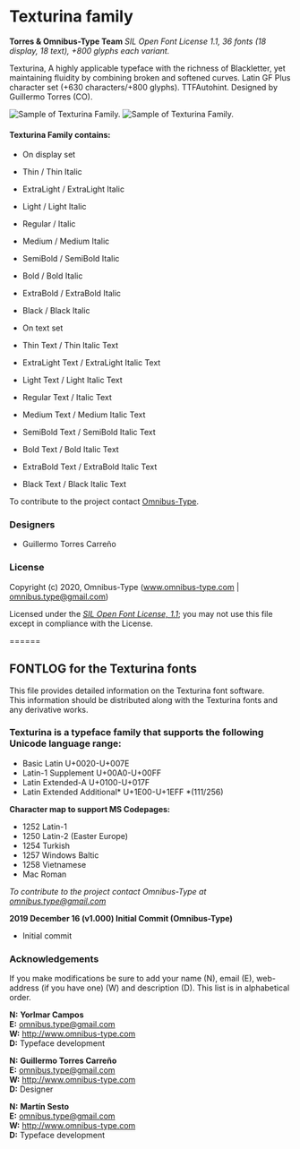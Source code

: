 # Texturina family

**Torres & Omnibus-Type Team**
*SIL Open Font License 1.1,*
*36 fonts (18 display, 18 text), +800 glyphs each variant.*

Texturina, A highly applicable typeface with the richness of Blackletter, yet maintaining fluidity by combining broken and softened curves. Latin GF Plus character set (+630 characters/+800 glyphs). TTFAutohint. Designed by Guillermo Torres (CO).

![Sample of Texturina Family.](Texturina-01.png "Texturina")
![Sample of Texturina Family.](Texturina-02.png "Texturina")


#### Texturina Family contains:
* On display set
* Thin / Thin Italic
* ExtraLight / ExtraLight Italic
* Light / Light Italic
* Regular / Italic
* Medium / Medium Italic
* SemiBold / SemiBold Italic
* Bold / Bold Italic
* ExtraBold / ExtraBold Italic
* Black / Black Italic

* On text set
* Thin Text / Thin Italic Text
* ExtraLight Text / ExtraLight Italic Text
* Light Text / Light Italic Text
* Regular Text / Italic Text
* Medium Text / Medium Italic Text
* SemiBold Text / SemiBold Italic Text
* Bold Text / Bold Italic Text
* ExtraBold Text / ExtraBold Italic Text
* Black Text / Black Italic Text

To contribute to the project contact [Omnibus-Type](http://omnibus-type.com/).

### Designers

* Guillermo Torres Carreño

### License

Copyright (c) 2020, Omnibus-Type (www.omnibus-type.com | omnibus.type@gmail.com)

Licensed under the [*SIL Open Font License, 1.1*](http://scripts.sil.org/OFL); you may not use this file except in compliance with the License.

======
## FONTLOG for the Texturina fonts

This file provides detailed information on the Texturina font software.  
This information should be distributed along with the Texturina fonts and any derivative works.

### Texturina is a typeface family that supports the following Unicode language range: 

* Basic Latin 					U+0020-U+007E
* Latin-1 Supplement 				U+00A0-U+00FF
* Latin Extended-A 				U+0100-U+017F
* Latin Extended Additional*			U+1E00-U+1EFF *(111/256)

**Character map to support MS Codepages:**
* 1252 Latin-1
* 1250 Latin-2 (Easter Europe)
* 1254 Turkish
* 1257 Windows Baltic
* 1258 Vietnamese
* Mac Roman

*To contribute to the project contact Omnibus-Type at omnibus.type@gmail.com*

**2019 December 16 (v1.000) Initial Commit (Omnibus-Type)**
- Initial commit

### Acknowledgements

If you make modifications be sure to add your name (N), email (E), web-address
(if you have one) (W) and description (D). This list is in alphabetical order.

**N:** **Yorlmar Campos**  
**E:** omnibus.type@gmail.com  
**W:** http://www.omnibus-type.com  
**D:** Typeface development

**N:** **Guillermo Torres Carreño**  
**E:** omnibus.type@gmail.com  
**W:** http://www.omnibus-type.com  
**D:** Designer 

**N:** **Martín Sesto**  
**E:** omnibus.type@gmail.com  
**W:** http://www.omnibus-type.com  
**D:** Typeface development

